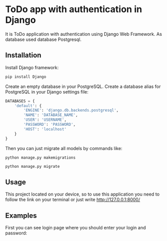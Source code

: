 # ToDo app with authentication in Django
It is ToDo application with authentication using Django Web Framework. As database used database Postgresql.

## Installation
Install Django framework:
```bash
pip install Django
```
Create an empty database in your PostgreSQL. Create a database alias for PostgreSQL in your Django settings file:
```python
DATABASES = {
    'default': {
        'ENGINE': 'django.db.backends.postgresql',
        'NAME': 'DATABASE_NAME',
        'USER': 'USERNAME',
        'PASSWORD': 'PASSWORD',
        'HOST': 'localhost'
    }
}
```
Then you can just migrate all models by commands like:
```bash
python manage.py makemigrations
```
```
python manage.py migrate
```
## Usage
This project located on your device, so to use this application you need to follow the link on your terminal or just write http://127.0.0.1:8000/

## Examples
First you can see login page where you should enter your login and password:
